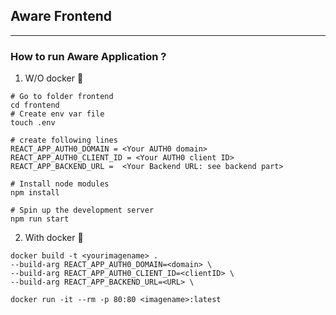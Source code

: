 ## Aware Frontend

---

### How to run Aware Application ?

1. W/O docker 🤫

```
# Go to folder frontend
cd frontend
# Create env var file
touch .env
```

```
# create following lines
REACT_APP_AUTH0_DOMAIN = <Your AUTH0 domain>
REACT_APP_AUTH0_CLIENT_ID = <Your AUTH0 client ID>
REACT_APP_BACKEND_URL =  <Your Backend URL: see backend part>
```

```
# Install node modules
npm install

# Spin up the development server
npm run start
```

2. With docker 🐳

```
docker build -t <yourimagename> . 
--build-arg REACT_APP_AUTH0_DOMAIN=<domain> \
--build-arg REACT_APP_AUTH0_CLIENT_ID=<clientID> \
--build-arg REACT_APP_BACKEND_URL=<URL> \
```

```
docker run -it --rm -p 80:80 <imagename>:latest   
```

